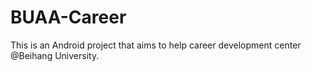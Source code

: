 # BUAA-Career
This is an Android project that aims to help career development center @Beihang University.
